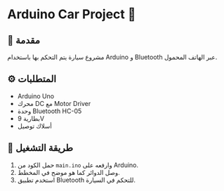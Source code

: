 # Arduino Car Project 🚗

## 📌 مقدمة  
مشروع سيارة يتم التحكم بها باستخدام Arduino و Bluetooth عبر الهاتف المحمول.

## ⚙️ المتطلبات  
- Arduino Uno  
- محرك DC مع Motor Driver  
- وحدة Bluetooth HC-05  
- بطارية 9V  
- أسلاك توصيل  

## 📜 طريقة التشغيل  
1. حمل الكود من `main.ino` وارفعه على Arduino.  
2. وصل الدوائر كما هو موضح في المخطط.  
3. استخدم تطبيق Bluetooth للتحكم في السيارة.  

